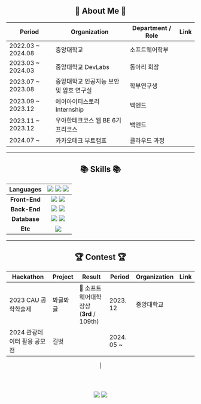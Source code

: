 <div align = center>

## 👀 About Me 👀
| **Period** | **Organization** | **Department / Role** | **Link** |
| --- | --- | --- | --- |
| 2022.03 ~ 2024.08 | 중앙대학교 | 소프트웨어학부 |
| 2023.03 ~ 2024.03 | 중앙대학교 DevLabs | 동아리 회장 | 
| 2023.07 ~ 2023.08 | 중앙대학교 인공지능 보안 및 암호 연구실 | 학부연구생 | 
| 2023.09 ~ 2023.12 | 에이아이티스토리 Internship | 백엔드 |
| 2023.11 ~ 2023.12 | 우아한테크코스 웹 BE 6기 프리코스 | 백엔드 |
| 2024.07 ~ | 카카오테크 부트캠프 | 클라우드 과정 |

---

## 📚 Skills 📚
|**Languages**| <img src="https://img.shields.io/badge/Java-007396?style=flat-square&logo=java&logoColor=white"> <img src="https://img.shields.io/badge/TypeScript-3178C6?style=flat-square&logo=typescript&logoColor=white"> <img src="https://img.shields.io/badge/Python-3776AB?style=flat-square&logo=python&logoColor=white">|
| :-----------: | :-------------: |
|**Front-End**|<img src="https://img.shields.io/badge/React-61DAFB?style=flat-square&logo=react&logoColor=black"> <img src="https://img.shields.io/badge/flutter-02569B?style=flat-square&logo=flutter&logoColor=white">|
|**Back-End**|<img src="https://img.shields.io/badge/Spring-6DB33F?style=flat-square&logo=Spring&logoColor=white"> <img src="https://img.shields.io/badge/springboot-6DB33F?style=flat-square&logo=springboot&logoColor=white">|
|**Database**|<img src="https://img.shields.io/badge/MySQL-4479A1?style=flat-square&logo=mysql&logoColor=white"> <img src="https://img.shields.io/badge/oracle-F80000?style=flat-square&logo=oracle&logoColor=white"> |
|**Etc**|<img src="https://img.shields.io/badge/Figma-F24E1E?style=flat-square&logo=Figma&logoColor=white"/>|

---

## 🏆 Contest 🏆

| **Hackathon** | **Project** | **Result** | **Period** | **Organization** | **Link** |
| --- | --- | --- | --- | --- | --- |
| 2023 CAU 공학학술제 | 봐글봐글 | 🥉 소프트웨어대학장상<br>(<b>3rd</b> / 109th) | 2023. 12 | 중앙대학교 | |
| 2024 관광데이터 활용 공모전 | 길벗 |  | 2024. 05 ~  | <img src="https://i.namu.wiki/i/zpCxs4s8ZAJpFWj8lENAjRqsYr3S3h55VkSRHx3wasuwdefK3pFnFkF6ot-5nxTrpkdSTOOG58TUHUuhMRXnBFZssO1Exr3hUPL-6-PO3iT8Wxr4tCPJCMiLI_VXWE7VProplVCBkn9vm7pxA_FLIw.svg" height="12px"/>&nbsp;&nbsp; <img src="https://i.namu.wiki/i/9UzCDtE8vOOShgFDGYcmEFfo2I5xkGyiL-luhoa2XCffsKWijJXAhhcxjbMGGtN5-ky7gBTJ1KumdJAOCTvkNg0gU4YSntdWd-2svxYYfR62gom07dvbrXo11vWKphVPRNsN_H_yZrLHiLnSctwruA.svg" height="12px"/>| |

|


  ##
  <br>
  
  <img src = "https://github-readme-stats.vercel.app/api?username=KimJinSe0ng&theme=shadow_green&show_icons=true">  <img src = "https://github-readme-stats.vercel.app/api/top-langs/?username=KimJinSe0ng&layout=compact&theme=shadow_green">
</div>
  
